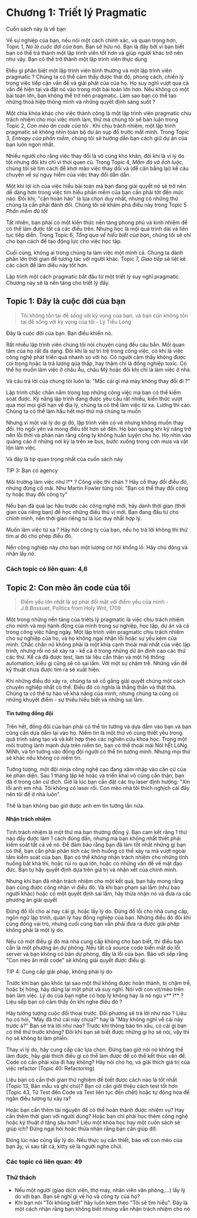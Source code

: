 # Chương 1: Triết lý Pragmatic

Cuốn sách này là về bạn

Về sự nghiệp của bạn, nếu nói một cách chính xác, và quan trọng hơn, Topic 1, *Nó là cuộc đợi của bạn*. Bạn sở hữu nó. Bạn là đây bởi vì bạn biết bạn có thể trả thành một lập trình viên tốt hơn và giúp người khác trở nên như vậy. Bạn có thể trở thành một lập trình viên thực dụng

Điều gì phân biệt một lập trình viên bình thường và một lập trình viên pragmatic ? Chúng ta có thể cảm thấy được thái độ, phong cách, chiến lý trong việc tiếp cận vấn đề và giải phát của của họ. Họ suy nghĩ vượt qua cả vấn đề hiện tại và đặt nó vào trong một bài toán lớn hơn. Nếu không có một bài toán lớn, bạn không thể trở nên pragmatic. Làm sao bạn có thể tạo những thoả hiệp thông minh và những quyết định sáng suốt ?

Một chìa khóa khác cho việc thành công là một lập trình viên pragmatic chịu trách nhiệm cho mọi việc mình làm, thứ mà chúng tôi sẽ bàn luận trong Topic 2, *Con mèo ăn code của tôi* . Khi chịu trách nhiệm, một lập trình pragmatic sẽ không nhìn toàn bộ dư án sụp đổ trước mắt mình. Trong Topic 3, *Entropy của phần mềm*, chúng tôi sẽ hướng dẫn bạn cách giữ dự án của bạn luôn ngon nhất.

Nhiều người cho rằng việc thay đổi là vô cùng khó khăn, đôi khi là vì lý do tốt nhưng đôi khi chỉ vì thói quen cũ. Trong Topic 4, *Mầm đá và ếch luộc*, chúng tôi sẽ tìm cách để khơi mào việc thay đổi và (để cân bằng lại) kể câu chuyện về sự nguy hiểm của việc thay đổi dần dần.

Một khi lợi ích của việc hiểu bài toán mà bạn đang giải quyết nó sẽ trở nên dễ dàng hơn trong việc tìm hiểu phần mềm của bạn cần phải tốt đến mức nào. Đôi khi, "cận hoàn hảo" là lựa chọn duy nhất, nhưng có những thứ chúng ta cần phải đánh đổi. Chúng tôi sẽ khám phá điều này trong Topic 5 *Phần mềm đủ tốt*

Tất nhiên, bạn phải có một kiến thức nền tảng phong phú và kinh nhiệm để có thể làm được tất cả các điều trên. Nhưng học là mội quá trình dài và liên tục tiếp diễn. Trong Topic 6, *Tổng qua về hiểu biết của bạn*, chúng tôi sẽ chỉ cho bạn cách để tạo động lực cho việc học tập.

Cuối cùng, không ai trong chúng ta làm việc một mình cả. Chúng ta dành phần lớn thời gian để tương tác với người khác. Topic 7, *Giao tiếp* sẽ liệt kê các cách để làm diều này tốt hơn.

Lập trình một cách pragmatic bắt đầu từ một triết lý suy nghĩ pragmatic. Chương này sẽ là nền tảng cho triết lý đấy.

## Topic 1: Đây là cuộc đời của bạn

> Tôi không tồn tại để sống với kỳ vọng của bạn, và bạn cũn không tồn tại để sống với kỳ vọng của tôi - Lý Tiểu Long

Đây là cuộc đời của bạn. Bạn điều khiển nó.

Rất nhiều lập trình viên chúng tôi nói chuyện cùng đều cáu bẳn. Mối quan tâm của họ rất đa dạng. Đôi khi là sự trì trệ trong công việc, có khi là việc công nghệ phát triển quá nhanh so với họ. Có người cảm thấy không được coi trọng hoặc là trả lương qúa thấp, hay thậm chí là đồng nghiệp toxic. Có thể họ muốn làm việc ở châu Âu, châu Mỹ hoặc đôi khi chỉ là làm việc ở nhà.

Và câu trả lời của chung tôi luôn là: "Mắc cái gì mà mày không thay đổi đi ?"

Lập trình chắc chắn nằm trong top những công việc mà bạn có thể kiếm soát được. Kỹ năng lập trình đang được yêu cầu rất nhiều, kiến thức vượt qua mọi mọi giới hạn về địa lý, chúng ta có thể làm việc từ xa. Lương thì cao. Chúng ta có thể làm hầu hết mọi thứ mà chúng ta muốn

Nhưng vì một vài lý do gì đó, lập trình viên có vẻ nhưng không muốn thay đổi. Họ ngồi yên và mong điều tốt hơn sẽ đến. Họ bàn quang khi kỹ năng trở nên lỗi thời và phàn nàn rằng công ty không huấn luyện cho họ. Họ nhìn vào quảng cáo ở những nơi kỳ lạ trên xe bus, bước xuống trong cơn mưa và vật lộn làm việc.

Và đây là tip quan trọng nhất của cuốn sách này

TIP 3: Bạn có agency

Môi trường làm việc như l** ? Công việc thì chán ? Hãy cố thay đổi điều đó, nhưng đừng cố mãi. Như Martin Fowler từng nói: "Bạn có thể thay đổi công ty hoặc thay đổi công ty"

Nếu bạn đã quá lạc hậu trước các công nghệ mới, hãy danh thời gian (thời gian của riêng bạn) để học những điều thú vị mới. Bạn đang đầu tư cho chính mình, nên thời gian riêng tư là lúc duy nhất hợp lý.

Muốn làm việc từ xa ? Hãy hỏi công ty của bạn, nếu họ trả lời không thì thử tìm ai đó cho phép điều đó.

Nền công nghiệp này cho bạn một lượng cơ hội khổng lồ. Hãy chủ động và nhận lấy nó.

### Cách topic có liên quan: 4,6

## Topic 2: Con mèo ăn code của tôi

> Điểm yếu lớn nhất là sợ phải đối mặt với điểm yếu của mình - J.B.Bossuet, Politics from Holy Writ, 1709

Một trong những nền tảng của triêts lý pragmatic là việc chịu trách nhiệm cho mình và mọi hành động của mình trong sự nghiệp, học tập, dự án và cả trong công việc hằng ngày. Một lập trình viên pragmatic chịu trách nhiệm cho sự nghiệp của họ, và họ không ngại nhận lỗi hoặc sự yếu kém của mình. Chắc chắn nó không phải là một khía cạnh thoải mái nhất của việc lập trình, nhưng rồi nó sẽ xảy ra - kể cả ở trong những dữ án đỉnh cao các thứ các thứ. Kể cả đã được test, làm tài liệu cẩn thận và một hệ thống automation, kiểu gì cũng sẽ có sai lầm. Với một sự chậm trễ. Những vấn đề kỹ thuật chưa được tìm ra sẽ xuất hiện.

Khi những điều đó xảy ra, chúng ta sẽ cố gắng giải quyết chúng một cách chuyên nghiệp nhất có thể. Điều đó có nghĩa là thẳng thắn và thật thà. Chúng ta có thể tự hào về khả năng của mình, nhưng chúng ta cũng có những khuyết điểm - sự thiếu hiểu biết và những sai lầm.

#### Tin tưởng đồng đội

Trên hết, đồng đội của bạn phải có thể tin tưởng và dựa dẫm vào bạn và bạn cũng cần dựa dẫm lại vào họ. Niềm tin là một thứ vô cùng thiết yếu trong quá trình sáng tạo và và kết hợp theo các nghiên cứu khoa học. Trong một môi trường lành mạnh dựa trên niềm tin, bạn có thể thoải mái NóI hẾt LòNg MìNh, và tin tưởng vào đồng đội người có thể tin tưởng mình. Nhưng mọi thứ sẽ khác nếu không có niềm tin.

Tưởng tượng, một đội ninja công nghệ cao đang xâm nhập vào căn cứ của kẻ phản diện. Sau 1 tháng lập kế hoặc và triển khai vô cùng cẩn thận, bạn đã ở trong căn cứ địch. Giờ là lúc bạn cần đặt các trụ laser định hướng: "Xin lỗi anh em nhá. Tôi không có laser rồi. Con mèo nhà tôi thích nghịch cái đấy nên tôi để ở nhà luôn".

Thế là bạn không bao giờ được anh em tin tưởng lần nữa.

#### Nhận trách nhiệm

Tính trách nhiệm là một thứ mà bạn thường đồng ý. Bạn cam kết rằng 1 thứ nào đấy được làm 1 cách đúng đắn, nhưng mà bạn không nhất thiết phải kiếm soát tất cả về nó. Để đảm bảo rằng bạn đã làm tốt nhất những gì bạn có thể, bạn cần phải phân tích các tình huống có thể xảy ra mà vượt ngoài tầm kiểm soát của bạn. Bạn có thể *không* nhận trách nhiệm cho những tình huống bất khả thi, hoặc rủi ro quá lớn, hoặc có những vấn đề về mặt đạo đức. Bạn tự hãy quyết định dựa trên giá trị và nhận xết của chính mình.

Nhưng khi bạn đã nhận trách nhiệm cho một kết quả, bạn hãy mong rằng bạn cũng được công nhận vì điều đó. Và khi bạn phạm sai lầm (như bao người khác) hoặc có một quyết định sai lầm, hãy thừa nhận nó và đưa ra các phương án giải quyết

Đừng đổ lỗi cho ai hay cái gì, hoặc lấy lý do. Đừng đổ lỗi cho nhà cung cấp, ngôn ngữ lập trình, quản lý hay đồng nghiệp của bạn. Những điều đó đôi khi cũng đóng vai trò, nhưng cuối cùng bạn vẫn phải đưa ra được giải pháp không phải là một lý do.

Nếu có một điều gì đó mà nhà cung cấp không cho bạn biết, thì điều bạn cần là một phương án dự phòng. Nếu tất cả source code biến mất do lỗi server và bạn không có bản dự phòng, đấy là lỗi của bạn. Bảo với sếp rằng "Con mèo ăn mất code" sẽ không giải quyết được điều gì.

TIP 4: Cung cấp giải pháp, không phải lý do

Trước khi bạn gào khóc tại sao một thứ không được hoàn thành, bị chậm trễ, hoặc bị hỏng, hãy dừng lại một phút và suy nghĩ. Nói với con vịt/mèo trên bàn làm việc. Lý do của bạn nghe có hợp lý không hay là nó ngu v** l** ? Liệu sếp bạn có cảm thấy ổn khi nghe điều đó ? 

Hãy tưởng tượng cuộc đối thoại trước. Đối phương sẽ trả lời như nào ? Liệu họ có hỏi, "Mày đã thử cái này chưa?" hay là "Mày không nghĩ về cái này trước à?" Bạn sẽ trả lời như nào? Trước khi thông báo tin xấu, có cái gì bạn có thể thử trước không? Đôi khi bạn sẽ biết được những gì họ sẽ nói, vậy thì họ sẽ không bị làm phiền.

Thay vì lý do, hãy cung cấp các lựa chọn. Đừng bao giờ nói nó không thể làm được, hãy giải thích điều gì có thể làm được để có thể kết thúc vấn đề. Code có cần phải xóa đi hay không? Hãy nói cho họ, và giải thích giá trị của việc refactor (Topic 40: Refactoring)

Liệu bạn có cần thời gian thử nghiệm để biết được cách nào là tốt nhất (Topic 13, Bản mẫu và ghi chú)? Bạn có cần giới thiệu cách test tốt hơn (Topic 43, Từ Test đến Code và Test liên tục đến chết) hoặc tự động hóa để ngăn điều tương tự xảy ra?

Hoặc bạn cần thêm tài nguyên để có thể hoàn thành được nhiệm vụ? Hay cần thêm thời gian với người dùng? Hoặc bạn chỉ phải học thêm công nghệ hoặc ký thuật ở tầng sâu hơn? Liệu một khóa học hay một cuốn sách sẽ giúp ích? Đừng ngại hỏi hoặc thừa nhận rằng bạn cần giúp đỡ.

Đừng lúc nào cũng lấy lý do. Nếu thực sự cần thiết, bảo với con mèo của bạn ấy, vì sau tất cả, kitty sẽ là người nghe chửi.

### Các topic có liên quan: 49

### Thử thách
- Nếu một người (giao dịch viên, thợ máy, nhân viên văn phòng,...) lấy lý do với bạn. Bạn sẽ nghĩ gì về họ và công ty của họ? 
- Khi bạn nói "Tôi không biết" hãy luôn kèm theo "Tôi sẽ tìm hiểu". Đây là một cách nhận rằng bạn không biết nhưng vẫn nhận trách nhiệm cho nó


